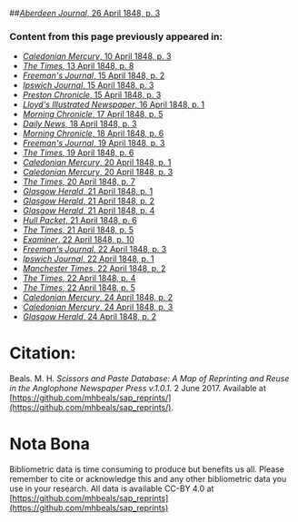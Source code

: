 ##[*Aberdeen Journal*, 26 April 1848, p. 3](https://mhbeals.github.io/sap_html/Aberdeen-Journal/Aberdeen-Journal-26-April-1848-p-3)

### Content from this page previously appeared in:
+ [*Caledonian Mercury*, 10 April 1848, p. 3](https://mhbeals.github.io/sap_html/Caledonian-Mercury/Caledonian-Mercury-10-April-1848-p-3)
+ [*The Times*, 13 April 1848, p. 8](https://mhbeals.github.io/sap_html/The-Times/The-Times-13-April-1848-p-8)
+ [*Freeman's Journal*, 15 April 1848, p. 2](https://mhbeals.github.io/sap_html/Freeman's-Journal/Freeman's-Journal-15-April-1848-p-2)
+ [*Ipswich Journal*, 15 April 1848, p. 3](https://mhbeals.github.io/sap_html/Ipswich-Journal/Ipswich-Journal-15-April-1848-p-3)
+ [*Preston Chronicle*, 15 April 1848, p. 3](https://mhbeals.github.io/sap_html/Preston-Chronicle/Preston-Chronicle-15-April-1848-p-3)
+ [*Lloyd's Illustrated Newspaper*, 16 April 1848, p. 1](https://mhbeals.github.io/sap_html/Lloyd's-Illustrated-Newspaper/Lloyd's-Illustrated-Newspaper-16-April-1848-p-1)
+ [*Morning Chronicle*, 17 April 1848, p. 5](https://mhbeals.github.io/sap_html/Morning-Chronicle/Morning-Chronicle-17-April-1848-p-5)
+ [*Daily News*, 18 April 1848, p. 3](https://mhbeals.github.io/sap_html/Daily-News/Daily-News-18-April-1848-p-3)
+ [*Morning Chronicle*, 18 April 1848, p. 6](https://mhbeals.github.io/sap_html/Morning-Chronicle/Morning-Chronicle-18-April-1848-p-6)
+ [*Freeman's Journal*, 19 April 1848, p. 3](https://mhbeals.github.io/sap_html/Freeman's-Journal/Freeman's-Journal-19-April-1848-p-3)
+ [*The Times*, 19 April 1848, p. 6](https://mhbeals.github.io/sap_html/The-Times/The-Times-19-April-1848-p-6)
+ [*Caledonian Mercury*, 20 April 1848, p. 1](https://mhbeals.github.io/sap_html/Caledonian-Mercury/Caledonian-Mercury-20-April-1848-p-1)
+ [*Caledonian Mercury*, 20 April 1848, p. 3](https://mhbeals.github.io/sap_html/Caledonian-Mercury/Caledonian-Mercury-20-April-1848-p-3)
+ [*The Times*, 20 April 1848, p. 7](https://mhbeals.github.io/sap_html/The-Times/The-Times-20-April-1848-p-7)
+ [*Glasgow Herald*, 21 April 1848, p. 1](https://mhbeals.github.io/sap_html/Glasgow-Herald/Glasgow-Herald-21-April-1848-p-1)
+ [*Glasgow Herald*, 21 April 1848, p. 2](https://mhbeals.github.io/sap_html/Glasgow-Herald/Glasgow-Herald-21-April-1848-p-2)
+ [*Glasgow Herald*, 21 April 1848, p. 4](https://mhbeals.github.io/sap_html/Glasgow-Herald/Glasgow-Herald-21-April-1848-p-4)
+ [*Hull Packet*, 21 April 1848, p. 6](https://mhbeals.github.io/sap_html/Hull-Packet/Hull-Packet-21-April-1848-p-6)
+ [*The Times*, 21 April 1848, p. 5](https://mhbeals.github.io/sap_html/The-Times/The-Times-21-April-1848-p-5)
+ [*Examiner*, 22 April 1848, p. 10](https://mhbeals.github.io/sap_html/Examiner/Examiner-22-April-1848-p-10)
+ [*Freeman's Journal*, 22 April 1848, p. 3](https://mhbeals.github.io/sap_html/Freeman's-Journal/Freeman's-Journal-22-April-1848-p-3)
+ [*Ipswich Journal*, 22 April 1848, p. 1](https://mhbeals.github.io/sap_html/Ipswich-Journal/Ipswich-Journal-22-April-1848-p-1)
+ [*Manchester Times*, 22 April 1848, p. 2](https://mhbeals.github.io/sap_html/Manchester-Times/Manchester-Times-22-April-1848-p-2)
+ [*The Times*, 22 April 1848, p. 4](https://mhbeals.github.io/sap_html/The-Times/The-Times-22-April-1848-p-4)
+ [*The Times*, 22 April 1848, p. 5](https://mhbeals.github.io/sap_html/The-Times/The-Times-22-April-1848-p-5)
+ [*Caledonian Mercury*, 24 April 1848, p. 2](https://mhbeals.github.io/sap_html/Caledonian-Mercury/Caledonian-Mercury-24-April-1848-p-2)
+ [*Caledonian Mercury*, 24 April 1848, p. 3](https://mhbeals.github.io/sap_html/Caledonian-Mercury/Caledonian-Mercury-24-April-1848-p-3)
+ [*Glasgow Herald*, 24 April 1848, p. 2](https://mhbeals.github.io/sap_html/Glasgow-Herald/Glasgow-Herald-24-April-1848-p-2)
                    
# Citation: 

Beals. M. H. *Scissors and Paste Database: A Map of Reprinting and Reuse in the Anglophone Newspaper Press v.1.0.1.* 2 June 2017. Available at [https://github.com/mhbeals/sap_reprints/](https://github.com/mhbeals/sap_reprints/). 
                    
# Nota Bona

Bibliometric data is time consuming to produce but benefits us all. Please remember to cite or acknowledge this and any other bibliometric data you use in your research. All data is available CC-BY 4.0 at [https://github.com/mhbeals/sap_reprints](https://github.com/mhbeals/sap_reprints)